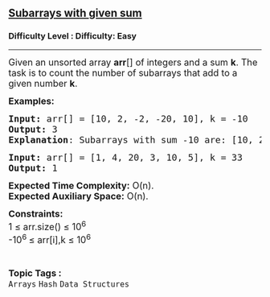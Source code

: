 <h2><a href="https://www.geeksforgeeks.org/problems/subarray-range-with-given-sum2804/1?page=1&category=Arrays&status=attempted&sortBy=accuracy">Subarrays with given sum</a></h2><h3>Difficulty Level : Difficulty: Easy</h3><hr><div class="problems_problem_content__Xm_eO"><p><span style="font-size: 18px;">Given an unsorted array <strong>arr</strong>[] of integers and a sum <strong>k</strong>. The task is to count the number of subarrays that add to a given number <strong>k</strong>.</span></p>
<p><span style="font-size: 18px;"><strong>Examples:</strong></span></p>
<pre><span style="font-size: 18px;"><strong>Input: </strong>arr[] = [10, 2, -2, -20, 10], k = -10
<strong>Output:</strong> 3
<strong>Explanation</strong>: Subarrays with sum -10 are: [10, 2, -2, -20], [2, -2, -20, 10] and [-20, 10].
</span></pre>
<pre><span style="font-size: 18px;"><strong>Input: </strong>arr[] = [1, 4, 20, 3, 10, 5], k = 33
<strong>Output:</strong> 1
</span></pre>
<p><span style="font-size: 18px;"><strong>Expected Time Complexity:</strong> O(n).<br><strong>Expected Auxiliary Space:</strong> O(n).</span></p>
<p><span style="font-size: 18px;"><strong>Constraints:</strong><br>1 ≤ arr.size() ≤ 10<sup>6<br></sup>-10<sup>6 </sup>≤ arr[i],k ≤ 10<sup>6</sup></span></p></div><br><p><span style=font-size:18px><strong>Topic Tags : </strong><br><code>Arrays</code>&nbsp;<code>Hash</code>&nbsp;<code>Data Structures</code>&nbsp;